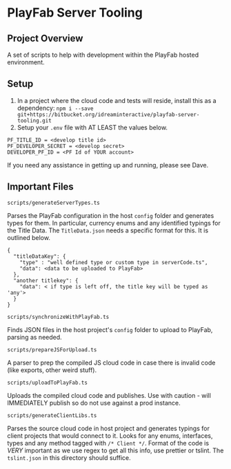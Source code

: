 # PlayFab Server Tooling

## Project Overview

A set of scripts to help with development within the PlayFab hosted environment. 

## Setup

1. In a project where the cloud code and tests will reside, install this as a dependency: `npm i --save git+https://bitbucket.org/idreaminteractive/playfab-server-tooling.git`
2. Setup your `.env` file with AT LEAST the values below.

```
PF_TITLE_ID = <develop title id>
PF_DEVELOPER_SECRET = <develop secret>
DEVELOPER_PF_ID = <PF Id of YOUR account>
```

If you need any assistance in getting up and running, please see Dave.

## Important Files

`scripts/generateServerTypes.ts`

Parses the PlayFab configuration in the host `config` folder and generates types for them. In particular, currency enums and any identified typings for the Title Data.
The `TitleData.json` needs a specific format for this. It is outlined below.

```
{
  "titleDataKey": {
    "type" : "well defined type or custom type in serverCode.ts",
    "data": <data to be uploaded to PlayFab>
  },
  "another titlekey": {
    "data": < if type is left off, the title key will be typed as 'any'>
  }
}
```

`scripts/synchronizeWithPlayFab.ts`

Finds JSON files in the host project's `config` folder to upload to PlayFab, parsing as needed.

`scripts/prepareJSForUpload.ts`

A parser to prep the compiled JS cloud code in case there is invalid code (like exports, other weird stuff).

`scripts/uploadToPlayFab.ts`

Uploads the compiled cloud code and publishes. Use with caution - will IMMEDIATELY publish so do not use against a prod instance.

`scripts/generateClientLibs.ts`

Parses the source cloud code in host project and generates typings for client projects that would connect to it. Looks for any enums, interfaces, types and any method tagged with `/* Client */`. Format of the code is _VERY_ important as we use regex to get all this info, use prettier or tslint. The `tslint.json` in this directory should suffice.
